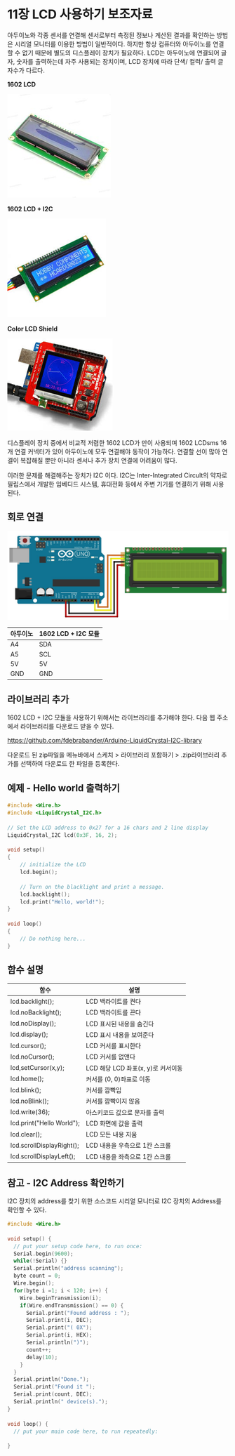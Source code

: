 # 11장 LCD 사용하기 보조자료

아두이노와 각종 센서를 연결해 센서로부터 측정된 정보나 계산된 결과를 확인하는 방법은 시리얼 모니터를 이용한 방법이 일반적이다. 하지만 항상 컴퓨터와 아두이노를 연결할 수 없기 때문에 별도의 디스플레이 장치가 필요하다. LCD는 아두이노에 연결되어 글자, 숫자를 출력하는데 자주 사용되는 장치이며, LCD 장치에 따라 단색/ 컬럭/ 출력 글자수가 다르다.

**1602 LCD**

![](./img/img011.jpg)

**1602 LCD + I2C**

![](./img/img012.jpg)

**Color LCD Shield**

![](./img/img013.jpg)



디스플레이 장치 중에서 비교적 저렴한 1602 LCD가 만이 사용되며 1602 LCDsms 16개 연결 커넥터가 있어 아두이노에 모두 연결해야 동작이 가능하다. 연결할 선이 많아 연결이 복잡해질 뿐만 아니라 센서나 추가 장치 연결에 어려움이 많다.

이러한 문제를 해결해주는 장치가 I2C 이다. I2C는 Inter-Integrated Circult의 약자로 필립스에서 개발한 임베디드 시스템, 휴대전화 등에서 주변 기기를 연결하기 위해 사용된다.



##  회로 연결

![](./img/img014.jpg)

| 아두이노 | 1602 LCD  + I2C 모듈 |
| -------- | -------------------- |
| A4       | SDA                  |
| A5       | SCL                  |
| 5V       | 5V                   |
| GND      | GND                  |



## 라이브러리 추가

1602 LCD + I2C 모듈을 사용하기 위해서는 라이브러리를 추가해야 한다. 다음 웹 주소에서 라이브러리를 다운로드 받을 수 있다.

https://github.com/fdebrabander/Arduino-LiquidCrystal-I2C-library

다운로드 된 zip파일을 메뉴바에서 스케치 > 라이브러리 포함하기 > .zip라이브러리 추가를 선택하여 다운로드 한 파일을 등록한다.



## 예제 - Hello world 출력하기

```c
#include <Wire.h>                
#include <LiquidCrystal_I2C.h>  

// Set the LCD address to 0x27 for a 16 chars and 2 line display
LiquidCrystal_I2C lcd(0x3F, 16, 2); 

void setup()
{
	// initialize the LCD
	lcd.begin();

	// Turn on the blacklight and print a message.
	lcd.backlight();
	lcd.print("Hello, world!");
}

void loop()
{
	// Do nothing here...
}
```



## 함수 설명

| 함수                      | 설명                               |
| ------------------------- | ---------------------------------- |
| lcd.backlight();          | LCD 백라이트를 켠다                |
| lcd.noBacklight();        | LCD 백라이트를 끈다                |
| lcd.noDisplay();          | LCD 표시된 내용을 숨긴다           |
| lcd.display();            | LCD 표시 내용을 보여준다           |
| lcd.cursor();             | LCD 커서를 표시한다                |
| lcd.noCursor();           | LCD 커서를 없앤다                  |
| lcd,setCursor(x,y);       | LCD 해당 LCD 좌표(x, y)로 커서이동 |
| lcd.home();               | 커서를 (0, 0)좌표로 이동           |
| lcd.blink();              | 커서를 깜빡임                      |
| lcd.noBlink();            | 커서를 깜빡이지 않음               |
| lcd.write(36);            | 아스키코드 값으로 문자를 출력      |
| lcd.print("Hello World"); | LCD 화면에 값을 출력               |
| lcd.clear();              | LCD 모든 내용 지움                 |
| lcd.scrollDisplayRight(); | LCD 내용을 우측으로 1칸 스크롤     |
| lcd.scrollDisplayLeft();  | LCD 내용을 좌측으로 1칸 스크롤     |



## 참고 - I2C Address 확인하기

I2C 장치의 address를 찾기 위한 소스코드 시리얼 모니터로 I2C 장치의 Address를 확인할 수 있다.

```c
#include <Wire.h>

void setup() {
  // put your setup code here, to run once:
  Serial.begin(9600);
  while(!Serial) {}
  Serial.println("address scanning");
  byte count = 0;
  Wire.begin();
  for(byte i =1; i < 120; i++) {
    Wire.beginTransmission(i);
    if(Wire.endTransmission() == 0) {
      Serial.print("Found address : ");
      Serial.print(i, DEC);
      Serial.print("( 0X");
      Serial.print(i, HEX);
      Serial.println(")");
      count++;
      delay(10);
    }
  }
  Serial.println("Done.");
  Serial.print("Found it ");
  Serial.print(count, DEC);
  Serial.println(" device(s).");
}

void loop() {
  // put your main code here, to run repeatedly:

}
```

